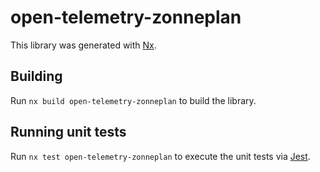 # open-telemetry-zonneplan

This library was generated with [Nx](https://nx.dev).

## Building

Run `nx build open-telemetry-zonneplan` to build the library.

## Running unit tests

Run `nx test open-telemetry-zonneplan` to execute the unit tests via [Jest](https://jestjs.io).
